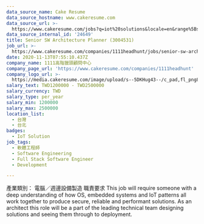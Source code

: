 ```yaml
---
data_source_name: Cake Resume
data_source_hostname: www.cakeresume.com
data_source_url: >-
  https://www.cakeresume.com/jobs?q=iot%20solutions&locale=en&range%5Bsalary_range%5D%5Bmin%5D=1000000
data_source_internal_id: '24649'
title: Senior SW Architecture Planner (3004531)
job_url: >-
  https://www.cakeresume.com/companies/1111headhunt/jobs/senior-sw-architecture-planner-3004531
date: 2020-11-13T07:55:10.437Z
company_name: 1111高階獵頭顧問中心
company_page_url: 'https://www.cakeresume.com/companies/1111headhunt'
company_logo_url: >-
  https://media.cakeresume.com/image/upload/s--5DKHug43--/c_pad,fl_png8,h_200,w_200/v1531993906/jlp8g9p7p6bf58jc0zju.png
salary_text: TWD1200000 - TWD2500000
salary_currency: TWD
salary_type: per_year
salary_min: 1200000
salary_max: 2500000
location_list:
  - 台灣
  - 台北
badges:
  - IoT Solution
job_tags:
  - 軟體工程師
  - Software Engineering
  - Full Stack Software Engineer
  - Development

---
```


產業類別： 電腦／週邊設備製造 職責要求 This job will require someone with a deep understanding of how OS, embedded systems and IoT patterns all work together to produce secure, reliable and performant solutions. As an architect this role will be a part of the leading technical team designing solutions and seeing them through to deployment.